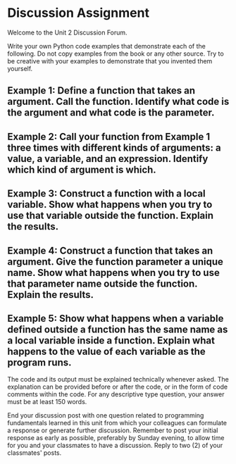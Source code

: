 # Discussion Assignment

Welcome to the Unit 2 Discussion Forum.

Write your own Python code examples that demonstrate each of the following. Do not copy examples from the book or any other source. Try to be creative with your examples to demonstrate that you invented them yourself.

## Example 1: Define a function that takes an argument. Call the function. Identify what code is the argument and what code is the parameter.

## Example 2: Call your function from Example 1 three times with different kinds of arguments: a value, a variable, and an expression. Identify which kind of argument is which.

## Example 3: Construct a function with a local variable. Show what happens when you try to use that variable outside the function. Explain the results.

## Example 4: Construct a function that takes an argument. Give the function parameter a unique name. Show what happens when you try to use that parameter name outside the function. Explain the results.

## Example 5: Show what happens when a variable defined outside a function has the same name as a local variable inside a function. Explain what happens to the value of each variable as the program runs.

The code and its output must be explained technically whenever asked. The explanation can be provided before or after the code, or in the form of code comments within the code. For any descriptive type question, your answer must be at least 150 words.

End your discussion post with one question related to programming fundamentals learned in this unit from which your colleagues can formulate a response or generate further discussion. Remember to post your initial response as early as possible, preferably by Sunday evening, to allow time for you and your classmates to have a discussion. Reply to two (2) of your classmates' posts.
